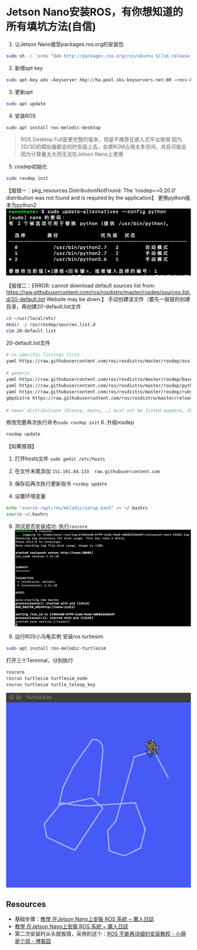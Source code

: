 # Jetson Nano安装ROS，有你想知道的所有填坑方法(自信)

1. 让Jetson Nano接受packages.ros.org的安装包
```bash
sudo sh -c 'echo “deb http://packages.ros.org/ros/ubuntu $(lsb_release -sc) main” > /etc/apt/sources.list.d/ros-latest.list'
```
2. 新增apt key
```bash
sudo apt-key adv —keyserver hkp://ha.pool.sks-keyservers.net:80 —recv-key 421C365BD9FF1F717815A3895523BAEEB01FA116
```
3. 更新apt
```bash
sudo apt update
```
4. 安装ROS
```bash
sudo apt install ros-melodic-desktop
```
> ROS Desktop Full是更完整的版本，但是不推荐在嵌入式平台使用
> 因为2D/3D的模拟器都会同时安装上去，会使ROM占用太多空间，并且可能会因为计算量太大而无法在Jetson Nano上使用
5. rosdep初始化
```bash
sudo rosdep init
```
【报错一：pkg_resources.DistributionNotFound: The 'rosdep==0.20.0' distribution was not found and is required by the application】
更换python版本为python2
![2B6EA9C5-710F-4400-BEB9-EC2EDB9C6BDB](../README.assets/ROS/2B6EA9C5-710F-4400-BEB9-EC2EDB9C6BDB.png)

【报错二：ERROR: cannot download default sources list from:
https://raw.githubusercontent.com/ros/rosdistro/master/rosdep/sources.list.d/20-default.list
Website may be down.】
手动创建该文件（要先一层层的创建目录，再创建20-default.list文件
```bash
cd ~/usr/local/etc/
mkdir -p ros/rosdep/sources.list.d
vim 20-default.list
```
20-default.list文件
```bash
# os-specific listings first
yaml https://raw.githubusercontent.com/ros/rosdistro/master/rosdep/osx-homebrew.yaml osx

# generic
yaml https://raw.githubusercontent.com/ros/rosdistro/master/rosdep/base.yaml
yaml https://raw.githubusercontent.com/ros/rosdistro/master/rosdep/python.yaml
yaml https://raw.githubusercontent.com/ros/rosdistro/master/rosdep/ruby.yaml
gbpdistro https://raw.githubusercontent.com/ros/rosdistro/master/releases/fuerte.yaml fuerte

# newer distributions (Groovy, Hydro, …) must not be listed anymore, they are being fetched from the rosdistro index.yaml instead
```
修改完要再次执行命令`sudo rosdep init`
6. 升级rosdep
```bash
rosdep update
```
【如果报错】
1. 打开hosts文件 `sudo gedit /etc/hosts`
2. 在文件末尾添加  `151.101.84.133  raw.githubusercontent.com`
3. 保存后再次执行更新指令 `rosdep update`

7. 设置环境变量
```bash
echo "source /opt/ros/melodic/setup.bash" >> ~/.bashrc 
source ~/.bashrc
```

8. 测试是否安装成功: 执行`roscore`
![6623E445-5CA3-43B6-9CCE-94E54E7EDC48](../README.assets/ROS/6623E445-5CA3-43B6-9CCE-94E54E7EDC48.png)

9. 运行ROS小乌龟实例
安装ros turtlesim
```bash
sudo apt install ros-melodic-turtlesim
```

打开三个Terminal，分别执行
```bash
roscore
rosrun turtlesim turtlesim_node
rosrun turtlesim turtle_teleop_key
```
![5ED89D1C-F770-4AF8-A132-ABADE350020D](../README.assets/ROS/5ED89D1C-F770-4AF8-A132-ABADE350020D.png)

## Resources
- 基础步骤：[教學 在Jetson Nano上安裝 ROS 系統 ~ 魔人日誌](http://roboardgod.blogspot.com/2019/05/jetson-nano-ros.html)
- [教學 在Jetson Nano上安裝 ROS 系統 ~ 魔人日誌](http://roboardgod.blogspot.com/2019/05/jetson-nano-ros.html)
- 第二次安装时从头就报错，采用的这个：[ROS 不能再详细的安装教程 - 小萌是个球 - 博客园](https://www.cnblogs.com/liu-fa/p/5779206.html)